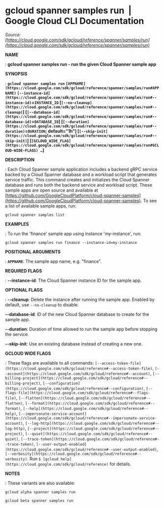 # gcloud spanner samples run  |  Google Cloud CLI Documentation

*Source: [https://cloud.google.com/sdk/gcloud/reference/spanner/samples/run](https://cloud.google.com/sdk/gcloud/reference/spanner/samples/run)*

**NAME**

: **gcloud spanner samples run - run the given Cloud Spanner sample app**

**SYNOPSIS**

: **`gcloud spanner samples run` `[APPNAME](https://cloud.google.com/sdk/gcloud/reference/spanner/samples/run#APPNAME)` `[--instance-id](https://cloud.google.com/sdk/gcloud/reference/spanner/samples/run#--instance-id)`=`INSTANCE_ID` [`[--no-cleanup](https://cloud.google.com/sdk/gcloud/reference/spanner/samples/run#--cleanup)`] [`[--database-id](https://cloud.google.com/sdk/gcloud/reference/spanner/samples/run#--database-id)`=`DATABASE_ID`] [`[--duration](https://cloud.google.com/sdk/gcloud/reference/spanner/samples/run#--duration)`=`DURATION`; default="1h"] [`[--skip-init](https://cloud.google.com/sdk/gcloud/reference/spanner/samples/run#--skip-init)`] [`[GCLOUD_WIDE_FLAG](https://cloud.google.com/sdk/gcloud/reference/spanner/samples/run#GCLOUD-WIDE-FLAGS) …`]**

**DESCRIPTION**

: Each Cloud Spanner sample application includes a backend gRPC service backed by
a Cloud Spanner database and a workload script that generates service traffic.
This command creates and initializes the Cloud Spanner database and runs both
the backend service and workload script.
These sample apps are open source and available at [https://github.com/GoogleCloudPlatform/cloud-spanner-samples](https://github.com/GoogleCloudPlatform/cloud-spanner-samples).
To see a list of available sample apps, run:

```
gcloud spanner samples list
```

**EXAMPLES**

: To run the 'finance' sample app using instance 'my-instance', run:

```
gcloud spanner samples run finance --instance-id=my-instance
```

**POSITIONAL ARGUMENTS**

: **`APPNAME`**:
The sample app name, e.g. "finance".

**REQUIRED FLAGS**

: **--instance-id**:
The Cloud Spanner instance ID for the sample app.

**OPTIONAL FLAGS**

: **--cleanup**:
Delete the instance after running the sample app. Enabled by default, use
`--no-cleanup` to disable.

**--database-id**:
ID of the new Cloud Spanner database to create for the sample app.

**--duration**:
Duration of time allowed to run the sample app before stopping the service.

**--skip-init**:
Use an existing database instead of creating a new one.

**GCLOUD WIDE FLAGS**

: These flags are available to all commands: `[--access-token-file](https://cloud.google.com/sdk/gcloud/reference#--access-token-file)`,
`[--account](https://cloud.google.com/sdk/gcloud/reference#--account)`, `[--billing-project](https://cloud.google.com/sdk/gcloud/reference#--billing-project)`,
`[--configuration](https://cloud.google.com/sdk/gcloud/reference#--configuration)`,
`[--flags-file](https://cloud.google.com/sdk/gcloud/reference#--flags-file)`,
`[--flatten](https://cloud.google.com/sdk/gcloud/reference#--flatten)`, `[--format](https://cloud.google.com/sdk/gcloud/reference#--format)`, `[--help](https://cloud.google.com/sdk/gcloud/reference#--help)`, `[--impersonate-service-account](https://cloud.google.com/sdk/gcloud/reference#--impersonate-service-account)`,
`[--log-http](https://cloud.google.com/sdk/gcloud/reference#--log-http)`,
`[--project](https://cloud.google.com/sdk/gcloud/reference#--project)`, `[--quiet](https://cloud.google.com/sdk/gcloud/reference#--quiet)`, `[--trace-token](https://cloud.google.com/sdk/gcloud/reference#--trace-token)`, `[--user-output-enabled](https://cloud.google.com/sdk/gcloud/reference#--user-output-enabled)`,
`[--verbosity](https://cloud.google.com/sdk/gcloud/reference#--verbosity)`.
Run `$ [gcloud help](https://cloud.google.com/sdk/gcloud/reference)` for details.

**NOTES**

: These variants are also available:

```
gcloud alpha spanner samples run
```

```
gcloud beta spanner samples run
```